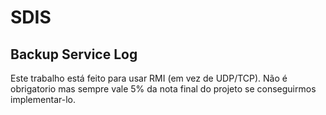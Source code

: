 ﻿# SDIS
## Backup Service Log

Este trabalho está feito para usar RMI (em vez de UDP/TCP). 
Não é obrigatorio mas sempre vale 5% da nota final do projeto se conseguirmos implementar-lo.